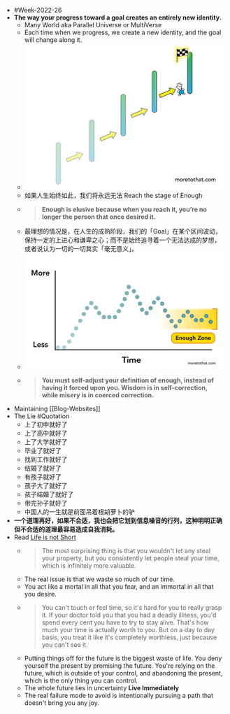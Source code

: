 - #Week-2022-26
- **The way your progress toward a goal creates an entirely new identity.**
	- Many World aka Parallel Universe or MultiVerse
	- Each time when we progress, we create a new identity, and the goal will change along it.
	- ![Lots-of-worlds-of-enough.png](../assets/Lots-of-worlds-of-enough_1657153983439_0.png)
	- 如果人生始终如此，我们将永远无法 Reach the stage of Enough
	- > **Enough is elusive because when you reach it, you’re no longer the person that once desired it.**
	- 最理想的情况是，在人生的成熟阶段，我们的「Goal」在某个区间波动，保持一定的上进心和谦卑之心；而不是始终追寻着一个无法达成的梦想，或者说认为一切的一切其实「毫无意义」。
	- ![Enough-zone-1536x894.png](../assets/Enough-zone-1536x894_1657153971509_0.png)
	- > **You must self-adjust your definition of enough, instead of having it forced upon you. Wisdom is in self-correction, while misery is in coerced correction.**
- Maintaining [[Blog-Websites]]
- The Lie #Quotation
	- 上了初中就好了
	- 上了高中就好了
	- 上了大学就好了
	- 毕业了就好了
	- 找到工作就好了
	- 结婚了就好了
	- 有孩子就好了
	- 孩子大了就好了
	- 孩子结婚了就好了
	- 带完孙子就好了
	- 中国人的一生就是前面吊着根胡萝卜的驴
- **一个道理再好，如果不合适，我也会把它划到信息噪音的行列，这种明明正确但不合适的道理最容易造成自我消耗。**
- Read [Life is not Short](https://dkb.show/post/life-is-not-short)
	- > The most surprising thing is that you wouldn't let any steal your property, but you consistently let people steal your time, which is infinitely more valuable.
	- The real issue is that we waste so much of our time.
	- You act like a mortal in all that you fear, and an immortal in all that you desire.
	- > You can't touch or feel time, so it's hard for you to really grasp it. If your doctor told you that you had a deadly illness, you'd spend every cent you have to try to stay alive. That's how much your time is actually worth to you. But on a day to day basis, you treat it like it's completely worthless, just because you can't see it.
	- Putting things off for the future is the biggest waste of life. You deny yourself the present by promising the future. You're relying on the future, which is outside of your control, and abandoning the present, which is the only thing you can control.
	- The whole future lies in uncertainty **Live Immediately**
	- The real failure mode to avoid is intentionally pursuing a path that doesn't bring you any joy.